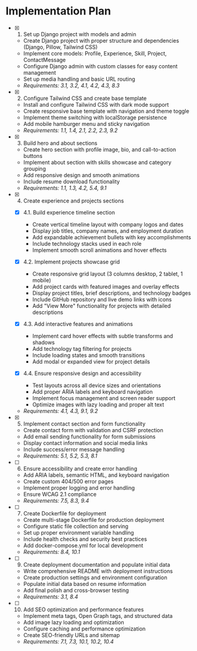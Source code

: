 # Implementation Plan

- [x] 1. Set up Django project with models and admin





  - Create Django project with proper structure and dependencies (Django, Pillow, Tailwind CSS)
  - Implement core models: Profile, Experience, Skill, Project, ContactMessage
  - Configure Django admin with custom classes for easy content management
  - Set up media handling and basic URL routing
  - _Requirements: 3.1, 3.2, 4.1, 4.2, 4.3, 8.3_

- [x] 2. Configure Tailwind CSS and create base template





  - Install and configure Tailwind CSS with dark mode support
  - Create responsive base template with navigation and theme toggle
  - Implement theme switching with localStorage persistence
  - Add mobile hamburger menu and sticky navigation
  - _Requirements: 1.1, 1.4, 2.1, 2.2, 2.3, 9.2_

- [x] 3. Build hero and about sections





  - Create hero section with profile image, bio, and call-to-action buttons
  - Implement about section with skills showcase and category grouping
  - Add responsive design and smooth animations
  - Include resume download functionality
  - _Requirements: 1.1, 1.3, 4.2, 5.4, 9.1_

- [x] 4. Create experience and projects sections





  - [x] 4.1. Build experience timeline section


    - Create vertical timeline layout with company logos and dates
    - Display job titles, company names, and employment duration
    - Add expandable achievement bullets with key accomplishments
    - Include technology stacks used in each role
    - Implement smooth scroll animations and hover effects
  - [x] 4.2. Implement projects showcase grid

    - Create responsive grid layout (3 columns desktop, 2 tablet, 1 mobile)
    - Add project cards with featured images and overlay effects
    - Display project titles, brief descriptions, and technology badges
    - Include GitHub repository and live demo links with icons
    - Add "View More" functionality for projects with detailed descriptions
  - [x] 4.3. Add interactive features and animations

    - Implement card hover effects with subtle transforms and shadows
    - Add technology tag filtering for projects
    - Include loading states and smooth transitions
    - Add modal or expanded view for project details
  - [x] 4.4. Ensure responsive design and accessibility

    - Test layouts across all device sizes and orientations
    - Add proper ARIA labels and keyboard navigation
    - Implement focus management and screen reader support
    - Optimize images with lazy loading and proper alt text
  - _Requirements: 4.1, 4.3, 9.1, 9.2_

- [x] 5. Implement contact section and form functionality





  - Create contact form with validation and CSRF protection
  - Add email sending functionality for form submissions
  - Display contact information and social media links
  - Include success/error message handling
  - _Requirements: 5.1, 5.2, 5.3, 8.1_

- [ ] 6. Ensure accessibility and create error handling
  - Add ARIA labels, semantic HTML, and keyboard navigation
  - Create custom 404/500 error pages
  - Implement proper logging and error handling
  - Ensure WCAG 2.1 compliance
  - _Requirements: 7.5, 8.3, 9.4_

- [ ] 7. Create Dockerfile for deployment
  - Create multi-stage Dockerfile for production deployment
  - Configure static file collection and serving
  - Set up proper environment variable handling
  - Include health checks and security best practices
  - Add docker-compose.yml for local development
  - _Requirements: 8.4, 10.1_

- [ ] 9. Create deployment documentation and populate initial data
  - Write comprehensive README with deployment instructions
  - Create production settings and environment configuration
  - Populate initial data based on resume information
  - Add final polish and cross-browser testing
  - _Requirements: 3.1, 8.4_

- [ ] 10. Add SEO optimization and performance features
  - Implement meta tags, Open Graph tags, and structured data
  - Add image lazy loading and optimization
  - Configure caching and performance optimization
  - Create SEO-friendly URLs and sitemap
  - _Requirements: 7.1, 7.3, 10.1, 10.2, 10.4_